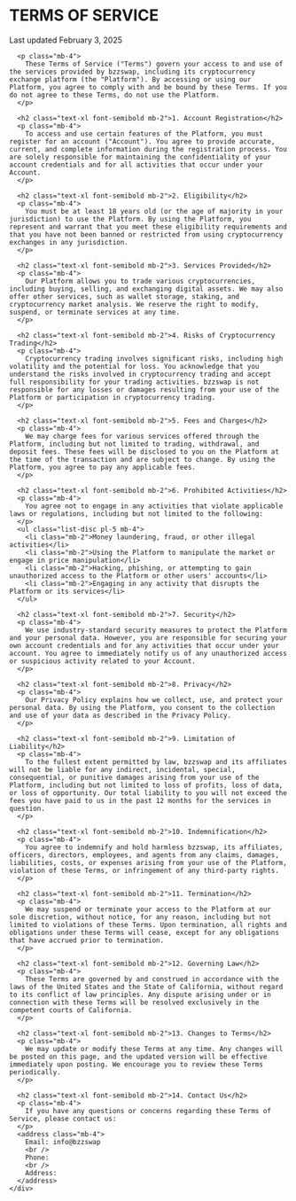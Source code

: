 <!DOCTYPE html>
<html lang="en">
  <head>
    <meta charset="UTF-8" />
    <meta name="viewport" content="width=device-width, initial-scale=1.0" />
    <title>Terms of Service</title>
  </head>

  <body class="text-muted-800 dark:text-muted-200 text-md">
    <div class="container mx-auto p-4">
      <h1 class="text-6xl font-bold mb-4">TERMS OF SERVICE</h1>
      <p class="text-sm text-muted-600 dark:text-muted-400 mb-8">
        Last updated February 3, 2025
      </p>

      <p class="mb-4">
        These Terms of Service ("Terms") govern your access to and use of the services provided by bzzswap, including its cryptocurrency exchange platform (the "Platform"). By accessing or using our Platform, you agree to comply with and be bound by these Terms. If you do not agree to these Terms, do not use the Platform.
      </p>

      <h2 class="text-xl font-semibold mb-2">1. Account Registration</h2>
      <p class="mb-4">
        To access and use certain features of the Platform, you must register for an account ("Account"). You agree to provide accurate, current, and complete information during the registration process. You are solely responsible for maintaining the confidentiality of your account credentials and for all activities that occur under your Account.
      </p>

      <h2 class="text-xl font-semibold mb-2">2. Eligibility</h2>
      <p class="mb-4">
        You must be at least 18 years old (or the age of majority in your jurisdiction) to use the Platform. By using the Platform, you represent and warrant that you meet these eligibility requirements and that you have not been banned or restricted from using cryptocurrency exchanges in any jurisdiction.
      </p>

      <h2 class="text-xl font-semibold mb-2">3. Services Provided</h2>
      <p class="mb-4">
        Our Platform allows you to trade various cryptocurrencies, including buying, selling, and exchanging digital assets. We may also offer other services, such as wallet storage, staking, and cryptocurrency market analysis. We reserve the right to modify, suspend, or terminate services at any time.
      </p>

      <h2 class="text-xl font-semibold mb-2">4. Risks of Cryptocurrency Trading</h2>
      <p class="mb-4">
        Cryptocurrency trading involves significant risks, including high volatility and the potential for loss. You acknowledge that you understand the risks involved in cryptocurrency trading and accept full responsibility for your trading activities. bzzswap is not responsible for any losses or damages resulting from your use of the Platform or participation in cryptocurrency trading.
      </p>

      <h2 class="text-xl font-semibold mb-2">5. Fees and Charges</h2>
      <p class="mb-4">
        We may charge fees for various services offered through the Platform, including but not limited to trading, withdrawal, and deposit fees. These fees will be disclosed to you on the Platform at the time of the transaction and are subject to change. By using the Platform, you agree to pay any applicable fees.
      </p>

      <h2 class="text-xl font-semibold mb-2">6. Prohibited Activities</h2>
      <p class="mb-4">
        You agree not to engage in any activities that violate applicable laws or regulations, including but not limited to the following:
      </p>
      <ul class="list-disc pl-5 mb-4">
        <li class="mb-2">Money laundering, fraud, or other illegal activities</li>
        <li class="mb-2">Using the Platform to manipulate the market or engage in price manipulation</li>
        <li class="mb-2">Hacking, phishing, or attempting to gain unauthorized access to the Platform or other users' accounts</li>
        <li class="mb-2">Engaging in any activity that disrupts the Platform or its services</li>
      </ul>

      <h2 class="text-xl font-semibold mb-2">7. Security</h2>
      <p class="mb-4">
        We use industry-standard security measures to protect the Platform and your personal data. However, you are responsible for securing your own account credentials and for any activities that occur under your account. You agree to immediately notify us of any unauthorized access or suspicious activity related to your Account.
      </p>

      <h2 class="text-xl font-semibold mb-2">8. Privacy</h2>
      <p class="mb-4">
        Our Privacy Policy explains how we collect, use, and protect your personal data. By using the Platform, you consent to the collection and use of your data as described in the Privacy Policy.
      </p>

      <h2 class="text-xl font-semibold mb-2">9. Limitation of Liability</h2>
      <p class="mb-4">
        To the fullest extent permitted by law, bzzswap and its affiliates will not be liable for any indirect, incidental, special, consequential, or punitive damages arising from your use of the Platform, including but not limited to loss of profits, loss of data, or loss of opportunity. Our total liability to you will not exceed the fees you have paid to us in the past 12 months for the services in question.
      </p>

      <h2 class="text-xl font-semibold mb-2">10. Indemnification</h2>
      <p class="mb-4">
        You agree to indemnify and hold harmless bzzswap, its affiliates, officers, directors, employees, and agents from any claims, damages, liabilities, costs, or expenses arising from your use of the Platform, violation of these Terms, or infringement of any third-party rights.
      </p>

      <h2 class="text-xl font-semibold mb-2">11. Termination</h2>
      <p class="mb-4">
        We may suspend or terminate your access to the Platform at our sole discretion, without notice, for any reason, including but not limited to violations of these Terms. Upon termination, all rights and obligations under these Terms will cease, except for any obligations that have accrued prior to termination.
      </p>

      <h2 class="text-xl font-semibold mb-2">12. Governing Law</h2>
      <p class="mb-4">
        These Terms are governed by and construed in accordance with the laws of the United States and the State of California, without regard to its conflict of law principles. Any dispute arising under or in connection with these Terms will be resolved exclusively in the competent courts of California.
      </p>

      <h2 class="text-xl font-semibold mb-2">13. Changes to Terms</h2>
      <p class="mb-4">
        We may update or modify these Terms at any time. Any changes will be posted on this page, and the updated version will be effective immediately upon posting. We encourage you to review these Terms periodically.
      </p>

      <h2 class="text-xl font-semibold mb-2">14. Contact Us</h2>
      <p class="mb-4">
        If you have any questions or concerns regarding these Terms of Service, please contact us:
      </p>
      <address class="mb-4">
        Email: info@bzzswap
        <br />
        Phone: 
        <br />
        Address: 
      </address>
    </div>
  </body>
</html>
